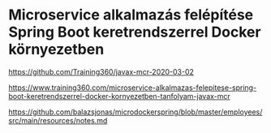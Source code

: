 # Microservice alkalmazás felépítése Spring Boot keretrendszerrel Docker környezetben

https://github.com/Training360/javax-mcr-2020-03-02

https://www.training360.com/microservice-alkalmazas-felepitese-spring-boot-keretrendszerrel-docker-kornyezetben-tanfolyam-javax-mcr

https://github.com/balazsjonas/microdockerspring/blob/master/employees/src/main/resources/notes.md
